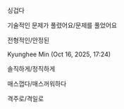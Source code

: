 싱겁다

기술적인 문제가 풀렸어요/문제를 풀었어요

전형적인/안정된

Kyunghee Min (Oct 16, 2025, 17:24)

솔직하게/정직하게

매스껍다/매스꺼워하다

격주로/격일로